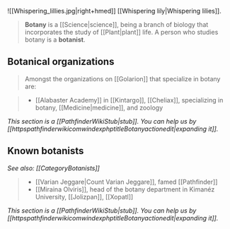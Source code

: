 ![[Whispering_lillies.jpg|right+hmed]] 
 [[Whispering lily|Whispering lilies]].
> **Botany** is a [[Science|science]], being a branch of biology that incorporates the study of [[Plant|plant]] life. A person who studies botany is a **botanist**.


## Botanical organizations

> Amongst the organizations on [[Golarion]] that specialize in botany are:

> - [[Alabaster Academy]] in [[Kintargo]], [[Cheliax]], specializing in botany, [[Medicine|medicine]], and zoology


*This section is a [[PathfinderWikiStub|stub]]. You can help us by [[httpspathfinderwikicomwindexphptitleBotanyactionedit|expanding it]].*


## Known botanists

*See also: [[CategoryBotanists]]*
> - [[Varian Jeggare|Count Varian Jeggare]], famed [[Pathfinder]]
> - [[Miraina Olviris]], head of the botany department in Kimanéz University, [[Jolizpan]], [[Xopatl]]


*This section is a [[PathfinderWikiStub|stub]]. You can help us by [[httpspathfinderwikicomwindexphptitleBotanyactionedit|expanding it]].*







